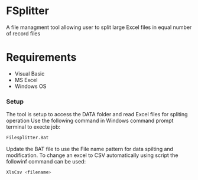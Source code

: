 # FSplitter

A file managment tool allowing user to split large Excel files in equal number of record files 



# Requirements

  - Visual Basic
  - MS Excel
  - Windows OS 
  
  
### Setup

The tool is setup to access the DATA folder and read Excel files for spliting operation
Use the following command in Windows command prompt terminal to execte job:
```sh
Filesplitter.Bat 
```
Update the BAT file to use the File name pattern for data spilting and modification.
To change an excel to CSV automatically using script the followinf command can be used:
```sh
XlsCsv <filename>
```





